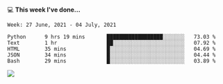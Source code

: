 💻 **This week I've done...**

<!--START_SECTION:waka-->
```text
Week: 27 June, 2021 - 04 July, 2021

Python      9 hrs 19 mins       ██████████████████░░░░░░░   73.03 % 
Text        1 hr                ██░░░░░░░░░░░░░░░░░░░░░░░   07.92 % 
HTML        35 mins             █░░░░░░░░░░░░░░░░░░░░░░░░   04.69 % 
JSON        34 mins             █░░░░░░░░░░░░░░░░░░░░░░░░   04.44 % 
Bash        29 mins             █░░░░░░░░░░░░░░░░░░░░░░░░   03.89 %
```
<!--END_SECTION:waka-->

![](https://hits.seeyoufarm.com/api/count/incr/badge.svg?url=https%3A%2F%2Fgithub.com%2Fkuanhungchen&count_bg=%2379C83D&title_bg=%23555555&icon=github.svg&icon_color=%23E7E7E7&title=hits&edge_flat=false)

